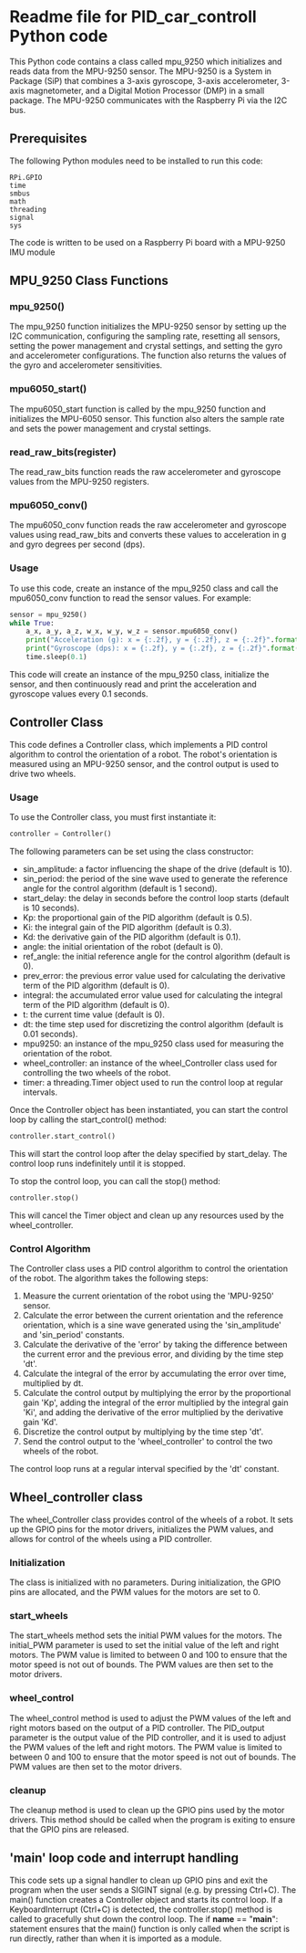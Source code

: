 # Readme file for PID_car_controll Python code

This Python code contains a class called mpu_9250 which initializes and reads data from the MPU-9250 sensor. The MPU-9250 is a System in Package (SiP) that combines a 3-axis gyroscope, 3-axis accelerometer, 3-axis magnetometer, and a Digital Motion Processor (DMP) in a small package. The MPU-9250 communicates with the Raspberry Pi via the I2C bus.
## Prerequisites

The following Python modules need to be installed to run this code:

    RPi.GPIO
    time
    smbus
    math
    threading
    signal
    sys

The code is written to be used on a Raspberry Pi board with a MPU-9250 IMU module

## MPU_9250 Class Functions
### mpu_9250()

The mpu_9250 function initializes the MPU-9250 sensor by setting up the I2C communication, configuring the sampling rate, resetting all sensors, setting the power management and crystal settings, and setting the gyro and accelerometer configurations. The function also returns the values of the gyro and accelerometer sensitivities.
### mpu6050_start()

The mpu6050_start function is called by the mpu_9250 function and initializes the MPU-6050 sensor. This function also alters the sample rate and sets the power management and crystal settings.
### read_raw_bits(register)

The read_raw_bits function reads the raw accelerometer and gyroscope values from the MPU-9250 registers.
### mpu6050_conv()

The mpu6050_conv function reads the raw accelerometer and gyroscope values using read_raw_bits and converts these values to acceleration in g and gyro degrees per second (dps).
### Usage

To use this code, create an instance of the mpu_9250 class and call the mpu6050_conv function to read the sensor values. For example:

```python
sensor = mpu_9250()
while True:
    a_x, a_y, a_z, w_x, w_y, w_z = sensor.mpu6050_conv()
    print("Acceleration (g): x = {:.2f}, y = {:.2f}, z = {:.2f}".format(a_x, a_y, a_z))
    print("Gyroscope (dps): x = {:.2f}, y = {:.2f}, z = {:.2f}".format(w_x, w_y, w_z))
    time.sleep(0.1)
```

This code will create an instance of the mpu_9250 class, initialize the sensor, and then continuously read and print the acceleration and gyroscope values every 0.1 seconds.

## Controller Class
This code defines a Controller class, which implements a PID control algorithm to control the orientation of a robot. The robot's orientation is measured using an MPU-9250 sensor, and the control output is used to drive two wheels.
### Usage

To use the Controller class, you must first instantiate it:

```python
controller = Controller()
```

The following parameters can be set using the class constructor:

- sin_amplitude: a factor influencing the shape of the drive (default is 10).
- sin_period: the period of the sine wave used to generate the reference angle for the control algorithm (default is 1 second).
- start_delay: the delay in seconds before the control loop starts (default is 10 seconds).
- Kp: the proportional gain of the PID algorithm (default is 0.5).
- Ki: the integral gain of the PID algorithm (default is 0.3).
- Kd: the derivative gain of the PID algorithm (default is 0.1).
- angle: the initial orientation of the robot (default is 0).
- ref_angle: the initial reference angle for the control algorithm (default is 0).
- prev_error: the previous error value used for calculating the derivative term of the PID algorithm (default is 0).
- integral: the accumulated error value used for calculating the integral term of the PID algorithm (default is 0).
- t: the current time value (default is 0).
- dt: the time step used for discretizing the control algorithm (default is 0.01 seconds).
- mpu9250: an instance of the mpu_9250 class used for measuring the orientation of the robot.
- wheel_controller: an instance of the wheel_Controller class used for controlling the two wheels of the robot.
- timer: a threading.Timer object used to run the control loop at regular intervals.

Once the Controller object has been instantiated, you can start the control loop by calling the start_control() method:

```python
controller.start_control()
```

This will start the control loop after the delay specified by start_delay. The control loop runs indefinitely until it is stopped.

To stop the control loop, you can call the stop() method:

```python
controller.stop()
```
This will cancel the Timer object and clean up any resources used by the wheel_controller.
### Control Algorithm

The Controller class uses a PID control algorithm to control the orientation of the robot. The algorithm takes the following steps:

1) Measure the current orientation of the robot using the 'MPU-9250' sensor.
2) Calculate the error between the current orientation and the reference orientation, which is a sine wave generated using the 'sin_amplitude' and 'sin_period' constants.
3) Calculate the derivative of the 'error' by taking the difference between the current error and the previous error, and dividing by the time step 'dt'.
4) Calculate the integral of the error by accumulating the error over time, multiplied by dt.
5) Calculate the control output by multiplying the error by the proportional gain 'Kp', adding the integral of the error multiplied by the integral gain 'Ki', and adding the derivative of the error multiplied by the derivative gain 'Kd'.
6) Discretize the control output by multiplying by the time step 'dt'.
7) Send the control output to the 'wheel_controller' to control the two wheels of the robot.

The control loop runs at a regular interval specified by the 'dt' constant.

## Wheel_controller class
The wheel_Controller class provides control of the wheels of a robot. It sets up the GPIO pins for the motor drivers, initializes the PWM values, and allows for control of the wheels using a PID controller.
### Initialization

The class is initialized with no parameters. During initialization, the GPIO pins are allocated, and the PWM values for the motors are set to 0.
### start_wheels

The start_wheels method sets the initial PWM values for the motors. The initial_PWM parameter is used to set the initial value of the left and right motors. The PWM value is limited to between 0 and 100 to ensure that the motor speed is not out of bounds. The PWM values are then set to the motor drivers.
### wheel_control

The wheel_control method is used to adjust the PWM values of the left and right motors based on the output of a PID controller. The PID_output parameter is the output value of the PID controller, and it is used to adjust the PWM values of the left and right motors. The PWM value is limited to between 0 and 100 to ensure that the motor speed is not out of bounds. The PWM values are then set to the motor drivers.
### cleanup

The cleanup method is used to clean up the GPIO pins used by the motor drivers. This method should be called when the program is exiting to ensure that the GPIO pins are released.

## 'main' loop code and interrupt handling
This code sets up a signal handler to clean up GPIO pins and exit the program when the user sends a SIGINT signal (e.g. by pressing Ctrl+C). The main() function creates a Controller object and starts its control loop. If a KeyboardInterrupt (Ctrl+C) is detected, the controller.stop() method is called to gracefully shut down the control loop. The if __name__ == "__main__": statement ensures that the main() function is only called when the script is run directly, rather than when it is imported as a module.
